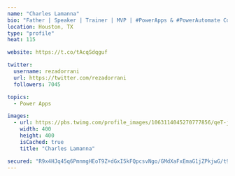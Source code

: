 ```yaml
---
name: "Charles Lamanna"
bio: "Father | Speaker | Trainer | MVP | #PowerApps & #PowerAutomate Community Super User | YouTuber Right-pointing triangle http://youtube.com/c/rezadorrani | Learn - Share - Clockwise rightwards and leftwards open circle arrows"
location: Houston, TX
type: "profile"
heat: 115

website: https://t.co/tAcqSdqguf

twitter:
  username: rezadorrani
  url: https://twitter.com/rezadorrani
  followers: 7045

topics:
  - Power Apps

images:
  - url: https://pbs.twimg.com/profile_images/1063114045270777856/qeT-jpWr_400x400.jpg
    width: 400
    height: 400
    isCached: true
    title: "Charles Lamanna"

secured: "R9x4HJq45q6PmnmgHEoT9Z+dGxI5kFQpcsvNgo/GMdXaFxEmaG1jZPkjwG/t9b6WQCosHA596LEJTkhHGfxbGZ8Cg01Nn2XlX8SDAceNpRqpbJdE2K5QUnoh5nGFJyL4QhbUoa6EA4t1wbsKr6LyysXLSDCC7gJ4Sf45Or7bJ4EjkykYNFrdX2y62OGO6HhcYapHe7wG9JVb2gmrvbAtnClkcVE1FmmteRIXAcJ9cG5SQOe754cgfI3oseDgNm9LJrUw81eRVLPKoj4cKjuHDkXOQUJH90ggMemFceym0jx9C5Ht+WtGujAQGiSTq6Rx54WnHPjb8nPOgdPIeDZAL58wQ6MVFNeNUSRhQHrLtSZU0db2iM9AVMYvOJPoNqwtrzTaOOmNXhW+HVsIdg18ECAvrCys74CK7ZamiZL5jlg=;E7nY/F7xhoLwpslsxUpdNA=="
---
```


